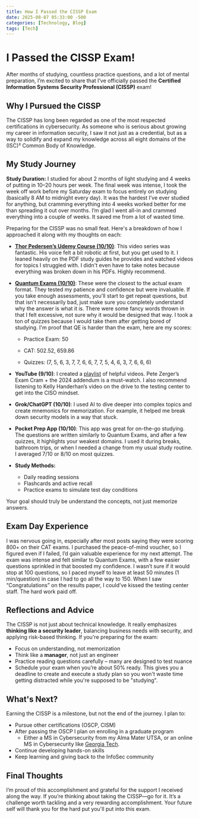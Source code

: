 ```yaml
---
title: How I Passed the CISSP Exam
date: 2025-08-07 05:33:00 -500
categories: [Technology, Blog]
tags: [Tech]
---
```


# I Passed the CISSP Exam!

After months of studying, countless practice questions, and a lot of mental preparation, I’m excited to share that I’ve officially passed the **Certified Information Systems Security Professional (CISSP)** exam!

## Why I Pursued the CISSP

The CISSP has long been regarded as one of the most respected certifications in cybersecurity. As someone who is serious about growing my career in information security, I saw it not just as a credential, but as a way to solidify and expand my knowledge across all eight domains of the (ISC)² Common Body of Knowledge.

## My Study Journey

**Study Duration:** I studied for about 2 months of light studying and 4 weeks of putting in 10–20 hours per week. The final week was intense, I took the week off work before my Saturday exam to focus entirely on studying (basically 8 AM to midnight every day). It was the hardest I’ve ever studied for anything, but cramming everything into 4 weeks worked better for me than spreading it out over months. I’m glad I went all-in and crammed everything into a couple of weeks. It saved me from a lot of wasted time.

Preparing for the CISSP was no small feat. Here's a breakdown of how I approached it along with my thoughts on each:

- [**Thor Pedersen’s Udemy Course (10/10)**](https://www.udemy.com/course/cissp-domain-1-2/?couponCode=KEEPLEARNING): This video series was fantastic. His voice felt a bit robotic at first, but you get used to it. I leaned heavily on the PDF study guides he provides and watched videos for topics I struggled with. I didn't even have to take notes because everything was broken down in his PDFs. Highly recommend.
    
- [**Quantum Exams (10/10)**](https://quantumexams.com): These were the closest to the actual exam format. They tested my patience and confidence but were invaluable. If you take enough assessments, you'll start to get repeat questions, but that isn't necessarily bad, just make sure you completely understand why the answer is what it is. There were some fancy words thrown in that I felt excessive, not sure why it would be designed that way. I took a ton of quizzes because I would take them after getting bored of studying. I'm proof that QE is harder than the exam, here are my scores:
    
    - Practice Exam: 50
        
    - CAT: 502.52, 659.86
        
    - Quizzes: (7, 5, 6, 3, 7, 7, 6, 6, 7, 7, 5, 4, 6, 3, 7, 6, 6, 6)
        
- **YouTube (9/10)**: I created a [playlist](https://youtube.com/playlist?list=PLyDW9wHbBH7LOlI4g6lETYgYgLuz4TEVg&si=E-xpeQNkhWnCcU37) of helpful videos. Pete Zerger’s Exam Cram + the 2024 addendum is a must-watch. I also recommend listening to Kelly Handerhan’s video on the drive to the testing center to get into the CISO mindset.
    
- **Grok/ChatGPT (10/10)**: I used AI to dive deeper into complex topics and create mnemonics for memorization. For example, it helped me break down security models in a way that stuck.
    
- **Pocket Prep App (10/10)**: This app was great for on-the-go studying. The questions are written similarly to Quantum Exams, and after a few quizzes, it highlights your weakest domains. I used it during breaks, bathroom trips, or when I needed a change from my usual study routine. I averaged 7/10 or 8/10 on most quizzes.
- **Study Methods:**
  - Daily reading sessions
  - Flashcards and active recall
  - Practice exams to simulate test day conditions

Your goal should truly be understand the concepts, not just memorize answers.

## Exam Day Experience

I was nervous going in, especially after most posts saying they were scoring 800+ on their CAT exams. I purchased the peace-of-mind voucher, so I figured even if I failed, I’d gain valuable experience for my next attempt. The exam was intense and felt similar to Quantum Exams, with a few easier questions sprinkled in that boosted my confidence. I wasn’t sure if it would stop at 100 questions, so I paced myself to leave at least 50 minutes (1 min/question) in case I had to go all the way to 150. When I saw “Congratulations” on the results paper, I could’ve kissed the testing center staff. The hard work paid off.

## Reflections and Advice

The CISSP is not just about technical knowledge. It really emphasizes **thinking like a security leader**, balancing business needs with security, and applying risk-based thinking. If you're preparing for the exam:

- Focus on understanding, not memorization
- Think like a **manager**, not just an engineer
- Practice reading questions carefully – many are designed to test nuance
- Schedule your exam when you’re about 50% ready. This gives you a deadline to create and execute a study plan so you won't waste time getting distracted while you're supposed to be "studying".

## What's Next?

Earning the CISSP is a milestone, but not the end of the journey. I plan to:

- Pursue other certifications (OSCP, CISM)
- After passing the OSCP I plan on enrolling in a graduate program
	- Either a MS in Cybersecurity from my Alma Mater UTSA, or an online MS in Cybersecurity like [Georgia Tech](https://pe.gatech.edu/degrees/cybersecurity).
- Continue developing hands-on skills
- Keep learning and giving back to the InfoSec community

## Final Thoughts

I’m proud of this accomplishment and grateful for the support I received along the way. If you’re thinking about taking the CISSP—go for it. It’s a challenge worth tackling and a very rewarding accomplishment. Your future self will thank you for the hard put you'll put into this exam.
